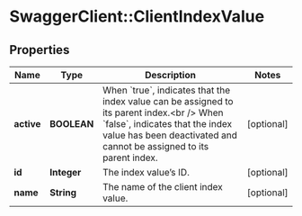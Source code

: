 # SwaggerClient::ClientIndexValue

## Properties
Name | Type | Description | Notes
------------ | ------------- | ------------- | -------------
**active** | **BOOLEAN** | When &#x60;true&#x60;, indicates that the index value can be assigned to its parent index.&lt;br /&gt;  When &#x60;false&#x60;, indicates that the index value has been deactivated and cannot be assigned to its parent index. | [optional] 
**id** | **Integer** | The index value’s ID. | [optional] 
**name** | **String** | The name of the client index value. | [optional] 



